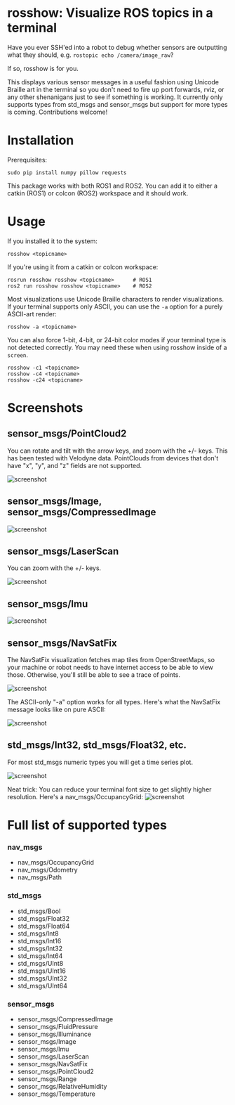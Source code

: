 # rosshow: Visualize ROS topics in a terminal

Have you ever SSH'ed into a robot to debug whether sensors are outputting
what they should, e.g. ```rostopic echo /camera/image_raw```?

If so, rosshow is for you.

This displays various sensor messages in a useful fashion using Unicode Braille art in the terminal so you don't need to fire up port forwards, rviz, or any other shenanigans just to see if something is working. It currently only supports types from std_msgs and sensor_msgs but support for more types is coming. Contributions welcome!

# Installation

Prerequisites:

```
sudo pip install numpy pillow requests
```

This package works with both ROS1 and ROS2. You can add it to either a catkin (ROS1) or colcon (ROS2) workspace and it should work.

# Usage

If you installed it to the system:
```
rosshow <topicname>
```

If you're using it from a catkin or colcon workspace:
```
rosrun rosshow rosshow <topicname>      # ROS1
ros2 run rosshow rosshow <topicname>    # ROS2
```

Most visualizations use Unicode Braille characters to render visualizations. If your terminal supports only ASCII, you can use the `-a` option for a purely ASCII-art render:
```
rosshow -a <topicname>
```
You can also force 1-bit, 4-bit, or 24-bit color modes if your terminal type is not detected correctly. You may need these when using rosshow inside of a `screen`.
```
rosshow -c1 <topicname>
rosshow -c4 <topicname>
rosshow -c24 <topicname>
```

# Screenshots

## sensor_msgs/PointCloud2

You can rotate and tilt with the arrow keys, and zoom with the +/- keys.
This has been tested with Velodyne data. PointClouds from devices that don't have "x", "y", and "z" fields are not supported.

![screenshot](/screenshots/screenshot5.png?raw=true "screenshot")

## sensor_msgs/Image, sensor_msgs/CompressedImage

![screenshot](/screenshots/screenshot4.png?raw=true "screenshot")

## sensor_msgs/LaserScan

You can zoom with the +/- keys.

![screenshot](/screenshots/screenshot0.png?raw=true "screenshot")

## sensor_msgs/Imu

![screenshot](/screenshots/screenshot2.png?raw=true "screenshot")

## sensor_msgs/NavSatFix

The NavSatFix visualization fetches map tiles from OpenStreetMaps, so your machine or robot needs to have internet access to be able to view those. Otherwise, you'll still be able to see a trace of points.

![screenshot](/screenshots/screenshot3.png?raw=true "screenshot")

The ASCII-only "-a" option works for all types. Here's what the NavSatFix message looks like on pure ASCII:

![screenshot](/screenshots/screenshot3-ascii.png?raw=true "screenshot")

## std_msgs/Int32, std_msgs/Float32, etc.

For most std_msgs numeric types you will get a time series plot.

![screenshot](/screenshots/screenshot6.png?raw=true "screenshot")

Neat trick: You can reduce your terminal font size to get slightly higher resolution. Here's a nav\_msgs/OccupancyGrid:
![screenshot](/screenshots/screenshot7.png?raw=true "screenshot")

# Full list of supported types

### nav_msgs
* nav_msgs/OccupancyGrid
* nav_msgs/Odometry
* nav_msgs/Path

### std_msgs
* std_msgs/Bool
* std_msgs/Float32
* std_msgs/Float64
* std_msgs/Int8
* std_msgs/Int16
* std_msgs/Int32
* std_msgs/Int64
* std_msgs/UInt8
* std_msgs/UInt16
* std_msgs/UInt32
* std_msgs/UInt64

### sensor_msgs
* sensor_msgs/CompressedImage
* sensor_msgs/FluidPressure
* sensor_msgs/Illuminance
* sensor_msgs/Image
* sensor_msgs/Imu
* sensor_msgs/LaserScan
* sensor_msgs/NavSatFix
* sensor_msgs/PointCloud2
* sensor_msgs/Range
* sensor_msgs/RelativeHumidity
* sensor_msgs/Temperature
